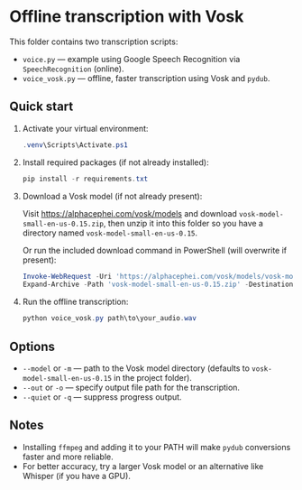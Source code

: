 # Offline transcription with Vosk

This folder contains two transcription scripts:

- `voice.py` — example using Google Speech Recognition via `SpeechRecognition` (online).
- `voice_vosk.py` — offline, faster transcription using Vosk and `pydub`.

## Quick start

1. Activate your virtual environment:

   ```powershell
   .venv\Scripts\Activate.ps1
   ```

2. Install required packages (if not already installed):

   ```powershell
   pip install -r requirements.txt
   ```

3. Download a Vosk model (if not already present):

   Visit https://alphacephei.com/vosk/models and download `vosk-model-small-en-us-0.15.zip`, then unzip it into this folder so you have a directory named `vosk-model-small-en-us-0.15`.

   Or run the included download command in PowerShell (will overwrite if present):

   ```powershell
   Invoke-WebRequest -Uri 'https://alphacephei.com/vosk/models/vosk-model-small-en-us-0.15.zip' -OutFile 'vosk-model-small-en-us-0.15.zip'
   Expand-Archive -Path 'vosk-model-small-en-us-0.15.zip' -DestinationPath . -Force
   ```

4. Run the offline transcription:

   ```powershell
   python voice_vosk.py path\to\your_audio.wav
   ```

## Options

- `--model` or `-m` — path to the Vosk model directory (defaults to `vosk-model-small-en-us-0.15` in the project folder).
- `--out` or `-o` — specify output file path for the transcription.
- `--quiet` or `-q` — suppress progress output.

## Notes

- Installing `ffmpeg` and adding it to your PATH will make `pydub` conversions faster and more reliable.
- For better accuracy, try a larger Vosk model or an alternative like Whisper (if you have a GPU).